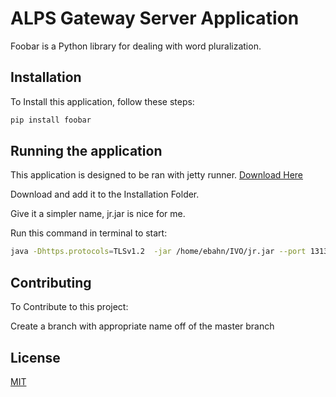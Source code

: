 # ALPS Gateway Server Application

Foobar is a Python library for dealing with word pluralization.

## Installation

To Install this application, follow these steps:

```bash
pip install foobar
```

## Running the application

This application is designed to be ran with jetty runner. [Download Here](http://www.java2s.com/Code/Jar/j/jetty-runner.htm)

Download and add it to the Installation Folder.

Give it a simpler name, jr.jar is nice for me.

Run this command in terminal to start:

```bash
java -Dhttps.protocols=TLSv1.2  -jar /home/ebahn/IVO/jr.jar --port 13131 /home/ebahn/IVO/Ivo.war
```

## Contributing

To Contribute to this project:

Create a branch with appropriate name off of the master branch



## License

[MIT](https://choosealicense.com/licenses/mit/)
